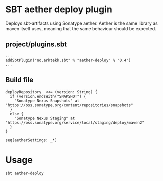 # SBT aether deploy plugin

Deploys sbt-artifacts using Sonatype aether. 
Aether is the same library as maven itself uses, meaning that the same behaviour should be expected.

## project/plugins.sbt

	...
	addSbtPlugin("no.arktekk.sbt" % "aether-deploy" % "0.4")
	...


## Build file
	
	deployRepository  <<= (version: String) {
	  if (version.endsWith("SNAPSHOT") {
	    "Sonatype Nexus Snapshots" at "https://oss.sonatype.org/content/repositories/snapshots"
	  }
      else {
	    "Sonatype Nexus Staging" at "https://oss.sonatype.org/service/local/staging/deploy/maven2"
	  }
	} 

	seq(aetherSettings: _*)

# Usage

	sbt aether-deploy
